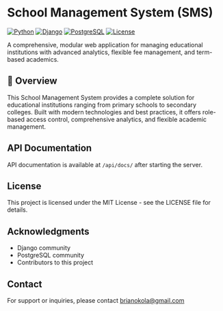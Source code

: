 # School Management System (SMS)

[![Python](https://img.shields.io/badge/Python-3.10+-blue.svg)](https://python.org)
[![Django](https://img.shields.io/badge/Django-4.2+-green.svg)](https://djangoproject.com)
[![PostgreSQL](https://img.shields.io/badge/PostgreSQL-14+-blue.svg)](https://postgresql.org)
[![License](https://img.shields.io/badge/License-MIT-yellow.svg)](LICENSE)

A comprehensive, modular web application for managing educational institutions with advanced analytics, flexible fee management, and term-based academics.

## 🎯 Overview

This School Management System provides a complete solution for educational institutions ranging from primary schools to secondary colleges. Built with modern technologies and best practices, it offers role-based access control, comprehensive analytics, and flexible academic management.

## API Documentation

API documentation is available at `/api/docs/` after starting the server.

## License

This project is licensed under the MIT License - see the LICENSE file for details.

## Acknowledgments

- Django community
- PostgreSQL community
- Contributors to this project

## Contact

For support or inquiries, please contact [brianokola@gmail.com](mailto:brianokola@gmail.com.com)
